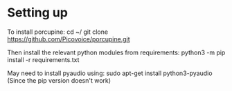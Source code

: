 # Setting up

To install porcupine:
cd ~/
git clone https://github.com/Picovoice/porcupine.git

Then install the relevant python modules from requirements:
python3 -m pip install -r requirements.txt

May need to install pyaudio using:
sudo apt-get install python3-pyaudio
(Since the pip version doesn't work)
